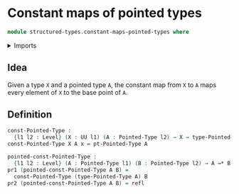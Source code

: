 # Constant maps of pointed types

```agda
module structured-types.constant-maps-pointed-types where
```

<details><summary>Imports</summary>
```agda
open import structured-types.pointed-maps
open import structured-types.pointed-types
open import foundation.dependent-pair-types
open import foundation.identity-types
open import foundation.universe-levels
```
</details>

## Idea

Given a type `X` and a pointed type `A`, the constant map from `X` to `A` maps every element of `X` to the base point of `A`.

## Definition

```agda
const-Pointed-Type :
  {l1 l2 : Level} (X : UU l1) (A : Pointed-Type l2) → X → type-Pointed-Type A
const-Pointed-Type X A x = pt-Pointed-Type A

pointed-const-Pointed-Type :
  {l1 l2 : Level} (A : Pointed-Type l1) (B : Pointed-Type l2) → A →* B
pr1 (pointed-const-Pointed-Type A B) =
  const-Pointed-Type (type-Pointed-Type A) B
pr2 (pointed-const-Pointed-Type A B) = refl
```
